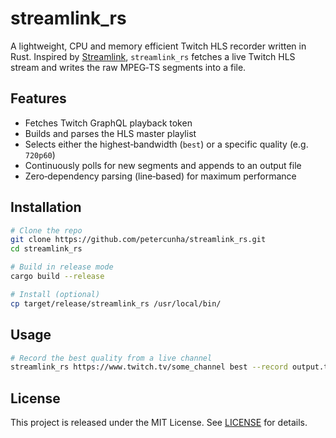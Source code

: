 # streamlink_rs

A lightweight, CPU and memory efficient Twitch HLS recorder written in Rust. Inspired by [Streamlink](https://github.com/streamlink/streamlink), `streamlink_rs` fetches a live Twitch HLS stream and writes the raw MPEG‑TS segments into a file.

## Features

- Fetches Twitch GraphQL playback token
- Builds and parses the HLS master playlist
- Selects either the highest‑bandwidth (`best`) or a specific quality (e.g. `720p60`)
- Continuously polls for new segments and appends to an output file
- Zero‑dependency parsing (line‑based) for maximum performance

## Installation

```bash
# Clone the repo
git clone https://github.com/petercunha/streamlink_rs.git
cd streamlink_rs

# Build in release mode
cargo build --release

# Install (optional)
cp target/release/streamlink_rs /usr/local/bin/
```

## Usage

```bash
# Record the best quality from a live channel
streamlink_rs https://www.twitch.tv/some_channel best --record output.ts
```

## License

This project is released under the MIT License. See [LICENSE](LICENSE) for details.
